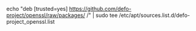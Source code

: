 echo "deb [trusted=yes] https://github.com/defo-project/openssl/raw/packages/ /" | sudo tee /etc/apt/sources.list.d/defo-project_openssl.list
